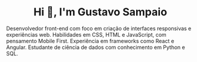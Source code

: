 <h1 align="center">Hi 👋, I'm Gustavo Sampaio</h1>
<p align="left">
</p>

Desenvolvedor front-end com foco em criação de interfaces responsivas e experiências web. Habilidades em CSS, HTML e JavaScript, com pensamento Mobile First. Experiência em frameworks como React e Angular. Estudante de ciência de dados com conhecimento em Python e SQL.
<p align="justify">
</p>

